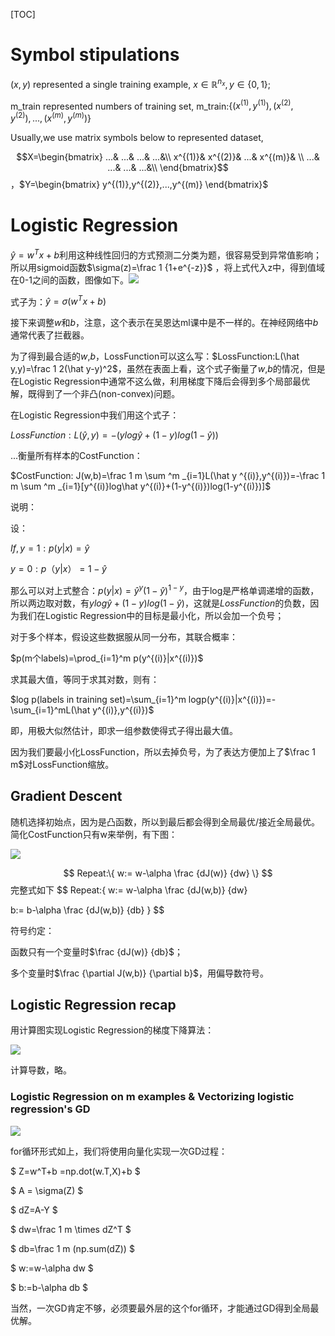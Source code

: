 [TOC] 

# Symbol stipulations

$(x,y)$ represented a single training example, $x \in \mathbb{R} ^ {n_x}, y \in { \{0,1\} }$;

m_train represented numbers of training set, m_train:$\{(x^{(1)},y^{(1)}),(x^{(2)},y^{(2)}),...,(x^{(m)},y^{(m)})\}$

Usually,we use matrix symbols below to represented dataset,

$$X=\begin{bmatrix}
...&  ...& ...& ...&\\ 
 x^{(1)}&  x^{(2)}& ...& x^{(m)}& \\
...&  ...& ...& ...&\\ 
\end{bmatrix}$$，$Y=\begin{bmatrix} y^{(1)},y^{(2)},...,y^{(m)} \end{bmatrix}$

# Logistic Regression

$\hat y=w^Tx+b$利用这种线性回归的方式预测二分类为题，很容易受到异常值影响；所以用sigmoid函数$\sigma(z)=\frac 1 {1+e^{-z}}$ ，将上式代入z中，得到值域在0-1之间的函数，图像如下。![](https://i.loli.net/2019/10/23/6jnFSgePNb3Mzh1.jpg)

式子为：$\hat y = \sigma(w^Tx+b)$

接下来调整$w$和$b$，注意，这个表示在吴恩达ml课中是不一样的。在神经网络中$b$通常代表了拦截器。

为了得到最合适的$w$,$b$，LossFunction可以这么写：$LossFunction:L(\hat y,y)=\frac 1 2(\hat y-y)^2$，虽然在表面上看，这个式子衡量了$w$,$b$的情况，但是在Logistic Regression中通常不这么做，利用梯度下降后会得到多个局部最优解，既得到了一个非凸(non-convex)问题。

在Logistic Regression中我们用这个式子：

$LossFunction:L(\hat y,y)=-(ylog\hat y+(1-y)log(1-\hat y))$

...衡量所有样本的CostFunction：

$CostFunction: J(w,b)=\frac 1 m \sum ^m _{i=1}L(\hat y ^{(i)},y^{(i)})=-\frac 1 m \sum ^m _{i=1}[y^{(i)}log\hat y^{(i)}+(1-y^{(i)})log(1-y^{(i)})]$

说明：

设：

$If, y=1: p(y|x)=\hat y$

$y=0:	p（y|x）=1-\hat y$

那么可以对上式整合：$p(y|x)=\hat y^y(1-\hat y)^{1-y}$，由于log是严格单调递增的函数，所以两边取对数，有$ylog\hat y+(1-y)log(1-\hat y)$，这就是$LossFunction$的负数，因为我们在Logistic Regression中的目标是最小化，所以会加一个负号；

对于多个样本，假设这些数据服从同一分布，其联合概率：

$p(m个labels)=\prod_{i=1}^m p(y^{(i)}|x^{(i)})$

求其最大值，等同于求其对数，则有：

$log p(labels in training set)=\sum_{i=1}^m logp(y^{(i)}|x^{(i)})=-\sum_{i=1}^mL(\hat y^{(i)},y^{(i)})$

即，用极大似然估计，即求一组参数使得式子得出最大值。

因为我们要最小化LossFunction，所以去掉负号，为了表达方便加上了$\frac 1 m$对LossFunction缩放。

## Gradient Descent

随机选择初始点，因为是凸函数，所以到最后都会得到全局最优/接近全局最优。简化CostFunction只有w来举例，有下图：

![](https://i.loli.net/2019/10/23/SH85OxACnZeDY9w.jpg)


$$
Repeat:\{
 w:= w-\alpha \frac {dJ(w)} {dw}
\}
$$
完整式如下
$$
Repeat:\{
 w:= w-\alpha \frac {dJ(w,b)} {dw}
   
 b:= b-\alpha \frac {dJ(w,b)} {db}
\}
$$



符号约定：

函数只有一个变量时$\frac {dJ(w)} {db}$；

多个变量时$\frac {\partial J(w,b)} {\partial b}$，用偏导数符号。

## Logistic Regression recap

用计算图实现Logistic Regression的梯度下降算法：

![](http://www.ai-start.com/dl2017/images/6403f00e5844c3100f4aa9ff043e2319.jpg)

计算导数，略。

### Logistic Regression on m examples & Vectorizing logistic regression's GD

![](http://www.ai-start.com/dl2017/images/505663d02e8120e30c3d8405f31a8497.jpg)

for循环形式如上，我们将使用向量化实现一次GD过程：

$
Z=w^T+b
 =np.dot(w.T,X)+b
$

$
A = \sigma(Z)
$

$
dZ=A-Y
$

$
dw=\frac 1 m \times dZ^T
$

$
db=\frac 1 m (np.sum(dZ))
$

$
w:=w-\alpha dw
$

$
b:=b-\alpha db
$

当然，一次GD肯定不够，必须要最外层的这个for循环，才能通过GD得到全局最优解。

